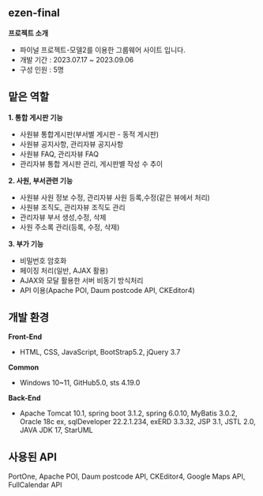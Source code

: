 ## ezen-final
**프로젝트 소개**
- 파이널 프로젝트-모델2를 이용한 그룹웨어 사이트 입니다.
- 개발 기간 : 2023.07.17 ~ 2023.09.06
- 구성 인원 : 5명

## 맡은 역할
**1. 통합 게시판 기능**
- 사원뷰 통합게시판(부서별 게시판 - 동적 게시판)
- 사원뷰 공지사항, 관리자뷰 공지사항
- 사원뷰 FAQ, 관리자뷰 FAQ
- 관리자뷰 통합 게시판 관리, 게시판별 작성 수 추이

**2. 사원, 부서관련 기능**
- 사원뷰 사원 정보 수정, 관리자뷰 사원 등록,수정(같은 뷰에서 처리)
- 사원뷰 조직도, 관리자뷰 조직도 관리
- 관리자뷰 부서 생성,수정, 삭제
- 사원 주소록 관리(등록, 수정, 삭제)

**3. 부가 기능**
- 비밀번호 암호화
- 페이징 처리(일반, AJAX 활용)
- AJAX와 모달 활용한 서버 비동기 방식처리
- API 이용(Apache POI, Daum postcode API, CKEditor4)

## 개발 환경
**Front-End**
- HTML, CSS, JavaScript, BootStrap5.2, jQuery 3.7

**Common**
- Windows 10~11, GitHub5.0, sts 4.19.0

**Back-End**
- Apache Tomcat 10.1, spring boot 3.1.2, spring 6.0.10, MyBatis 3.0.2, Oracle 18c ex, sqlDeveloper 22.2.1.234, exERD 3.3.32, JSP 3.1, JSTL 2.0, JAVA JDK 17, StarUML

## 사용된 API
PortOne, Apache POI, Daum postcode API, CKEditor4, Google Maps API, FullCalendar API

